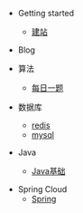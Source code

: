 - Getting started

    - [建站](buildDocsify/建站.md)

- Blog

[//]: # (    - []&#40;&#41;)

- 算法 
    - [每日一题](algorithm/dailyQuestion.md)

- 数据库
    - [redis](数据库/redis.md)
    - [mysql](数据库/mysql.md)

- Java
    - [Java基础](java/Java基础.md)

[//]: # (    - [Java集合]&#40;&#41;)

[//]: # (    - [Java并发]&#40;&#41;)

[//]: # (    - [Jvm]&#40;&#41;)

- Spring Cloud 
    - [Spring](spring/spring.md)

[//]: # (    - [Spring Cloud Alibaba]&#40;&#41;)


